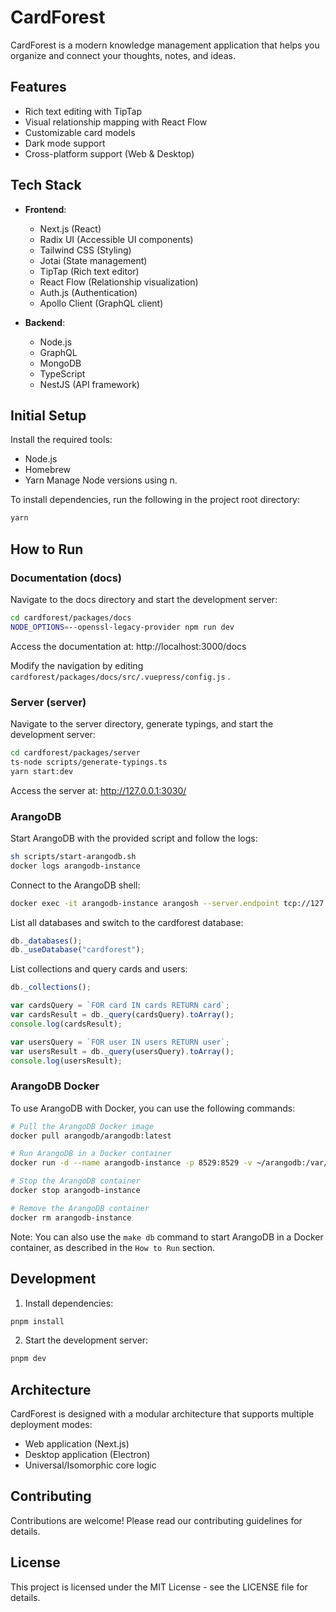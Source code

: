 # CardForest

CardForest is a modern knowledge management application that helps you organize and connect your thoughts, notes, and ideas.

## Features

- Rich text editing with TipTap
- Visual relationship mapping with React Flow
- Customizable card models
- Dark mode support
- Cross-platform support (Web & Desktop)

## Tech Stack

- **Frontend**:
  - Next.js (React)
  - Radix UI (Accessible UI components)
  - Tailwind CSS (Styling)
  - Jotai (State management)
  - TipTap (Rich text editor)
  - React Flow (Relationship visualization)
  - Auth.js (Authentication)
  - Apollo Client (GraphQL client)

- **Backend**:
  - Node.js
  - GraphQL
  - MongoDB
  - TypeScript
  - NestJS (API framework)

## Initial Setup

Install the required tools:

- Node.js
- Homebrew
- Yarn
  Manage Node versions using n.

To install dependencies, run the following in the project root directory:

```bash
yarn
```

## How to Run

### Documentation (docs)

Navigate to the docs directory and start the development server:

```bash
cd cardforest/packages/docs
NODE_OPTIONS=--openssl-legacy-provider npm run dev
```

Access the documentation at: http://localhost:3000/docs

Modify the navigation by editing `cardforest/packages/docs/src/.vuepress/config.js` .

### Server (server)

Navigate to the server directory, generate typings, and start the development server:

```bash
cd cardforest/packages/server
ts-node scripts/generate-typings.ts
yarn start:dev
```

Access the server at: http://127.0.0.1:3030/

### ArangoDB

Start ArangoDB with the provided script and follow the logs:

```bash
sh scripts/start-arangodb.sh
docker logs arangodb-instance
```

Connect to the ArangoDB shell:

```bash
docker exec -it arangodb-instance arangosh --server.endpoint tcp://127.0.0.1:8529 --server.database _system
```

List all databases and switch to the cardforest database:

```javascript
db._databases();
db._useDatabase("cardforest");
```

List collections and query cards and users:

```javascript
db._collections();

var cardsQuery = `FOR card IN cards RETURN card`;
var cardsResult = db._query(cardsQuery).toArray();
console.log(cardsResult);

var usersQuery = `FOR user IN users RETURN user`;
var usersResult = db._query(usersQuery).toArray();
console.log(usersResult);
```

### ArangoDB Docker

To use ArangoDB with Docker, you can use the following commands:

```bash
# Pull the ArangoDB Docker image
docker pull arangodb/arangodb:latest

# Run ArangoDB in a Docker container
docker run -d --name arangodb-instance -p 8529:8529 -v ~/arangodb:/var/lib/arangodb arangodb/arangodb:latest

# Stop the ArangoDB container
docker stop arangodb-instance

# Remove the ArangoDB container
docker rm arangodb-instance
```

Note: You can also use the `make db` command to start ArangoDB in a Docker container, as described in the `How to Run` section.

## Development

1. Install dependencies:
```bash
pnpm install
```

2. Start the development server:
```bash
pnpm dev
```

## Architecture

CardForest is designed with a modular architecture that supports multiple deployment modes:
- Web application (Next.js)
- Desktop application (Electron)
- Universal/Isomorphic core logic

## Contributing

Contributions are welcome! Please read our contributing guidelines for details.

## License

This project is licensed under the MIT License - see the LICENSE file for details.
